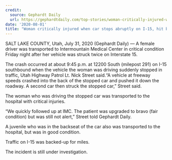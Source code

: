 ```yaml
---
credit:
  source: Gephardt Daily
  url: https://gephardtdaily.com/top-stories/woman-critically-injured-when-car-stops-abruptly-on-i-15-hit-by-2-other-vehicles-traffic-backed-up-for-miles/
date: '2020-08-01'
title: "Woman critically injured when car stops abruptly on I-15, hit by 2 other vehicles; traffic backed up for miles"
---
```

SALT LAKE COUNTY, Utah, July 31, 2020 (Gephardt Daily) — A female driver was transported to Intermountain Medical Center in critical condition Friday night after her vehicle was struck twice on Interstate 15.

The crash occurred at about 9:45 p.m. at 12200 South (milepost 291) on I-15 southbound when the vehicle the woman was driving suddenly stopped in traffic, Utah Highway Patrol Lt. Nick Street said.“A vehicle at freeway speeds crashed into the back of the stopped car and pushed it down the roadway. A second car then struck the stopped car,” Street said.

The woman who was driving the stopped car was transported to the hospital with critical injuries.

“We quickly followed up at IMC. The patient was upgraded to bravo (fair condition) but was still not alert,” Street told Gephardt Daily.

A juvenile who was in the backseat of the car also was transported to the hospital, but was in good condition.

Traffic on I-15 was backed-up for miles.

The incident is still under investigation.
